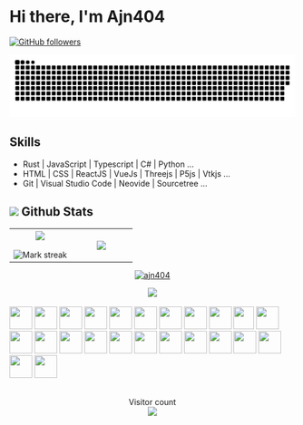 # Hi there, I'm Ajn404 

[![GitHub followers](https://img.shields.io/github/followers/ajn404?label=Follow&style=social)](https://github.com/ajn404)

<picture>
  <source media="(prefers-color-scheme: dark)" srcset="https://raw.githubusercontent.com/ajn404/ajn404/output/github-contribution-grid-snake-dark.svg">
  <source media="(prefers-color-scheme: light)" srcset="https://raw.githubusercontent.com/ajn404/ajn404/output/github-contribution-grid-snake-dark.svg">
  <img alt="github contribution grid snake animation" src="https://raw.githubusercontent.com/ajn404/ajn404/output/github-contribution-grid-snake-dark.svg">
</picture>


##  Skills

- Rust | JavaScript | Typescript |  C# |   Python ...
- HTML | CSS | ReactJS | VueJs | Threejs | P5js | Vtkjs ...
- Git | Visual Studio Code | Neovide | Sourcetree ...

## <img src="https://media.giphy.com/media/iY8CRBdQXODJSCERIr/giphy.gif" width="35"><b> Github Stats </b>

<!--- stats & Trophy (start) -->

<p align="center">
 
  <!--- stats (start) -->
<table align="center">
<tr border="none">
<td width="50%" align="center">
  
  <img  align="center"  src="https://github-readme-stats.vercel.app/api?username=ajn404&theme=midnight-purple&show_icons=true&count_private=true&include_all_commits=false" />
  <br></br>
  <img  title="🔥 Get streak stats for your profile at git.io/streak-stats" alt="Mark streak" src="https://github-readme-streak-stats.herokuapp.com/?user=ajn404&theme=midnight-purple&hide_border=false" /> 
</td>

<td width="50%" align="center">

  <img  align="center"  src="https://github-readme-stats.anuraghazra1.vercel.app/api/top-langs/?username=ajn404&theme=midnight-purple&hide_border=false&no-bg=true&no-frame=true&langs_count=10"/>
  
  </td>
</tr>
</table>
<p align="center"> <a href="https://github.com/ryo-ma/github-profile-trophy"><img src="https://github-profile-trophy.vercel.app/?username=ajn404&layout=compact&theme=radical&column=7&row=1&margin-w=15&margin-h=15" alt="ajn404" /></a> </p>
</p>        
 
<!--- stats (end) --->

<p  align="center">
<img src="https://user-images.githubusercontent.com/73097560/115834477-dbab4500-a447-11eb-908a-139a6edaec5c.gif">             
<br>
<div>
    <img src="https://cultofthepartyparrot.com/parrots/hd/githubparrot.gif" width="40" height="40"/>
    <img src="https://cultofthepartyparrot.com/flags/hd/indiaparrot.gif" width="40" height="40"/>
    <img src="https://cultofthepartyparrot.com/parrots/asyncparrot.gif" width="40" height="40"/>
    <img src="https://cultofthepartyparrot.com/parrots/hd/60fpsparrot.gif" width="40" height="40"/>
    <img src="https://cultofthepartyparrot.com/parrots/hd/jumpingparrot.gif" width="40" height="40"/>
    <img src="https://cultofthepartyparrot.com/parrots/hd/opensourceparrot.gif" width="40" height="40"/>
    <img src="https://cultofthepartyparrot.com/parrots/hd/dealwithitnowparrot.gif" width="40" height="40"/>
    <img src="https://cultofthepartyparrot.com/parrots/hd/hypnoparrotlight.gif" width="40" height="40"/>
    <img src="https://cultofthepartyparrot.com/parrots/databaseparrot.gif" width="40" height="40"/>
    <img src="https://cultofthepartyparrot.com/parrots/fixparrot.gif" width="36" height="40"/>
    <img src="https://cultofthepartyparrot.com/parrots/hd/laptop_parrot.gif" width="40" height="40"/>
    <img src="https://cultofthepartyparrot.com/parrots/hd/spinningparrot.gif" width="40" height="40"/>
    <img src="https://cultofthepartyparrot.com/parrots/hd/levitationparrot.gif" width="40" height="40"/>
    <img src="https://cultofthepartyparrot.com/parrots/hd/meldparrot.gif" width="40" height="40"/>
    <img src="https://cultofthepartyparrot.com/parrots/slomoparrot.gif" width="40" height="40"/>
    <img src="https://cultofthepartyparrot.com/parrots/hd/moonwalkingparrot.gif" width="40" height="40"/>
    <img src="https://cultofthepartyparrot.com/parrots/hd/stableparrot.gif" width="40" height="40"/>
    <img src="https://cultofthepartyparrot.com/parrots/hd/scienceparrot.gif" width="40" height="40"/>
    <img src="https://cultofthepartyparrot.com/parrots/hd/pirateparrot.gif" width="40" height="40"/>
    <img src="https://cultofthepartyparrot.com/parrots/hd/footballparrot.gif" width="40" height="40"/>
    <img src="https://cultofthepartyparrot.com/parrots/hd/illuminatiparrot.gif" width="40" height="40"/>
    <img src="https://cultofthepartyparrot.com/parrots/hd/hypnoparrotdark.gif" width="40" height="40"/>
    <img src="https://cultofthepartyparrot.com/parrots/hd/mustacheparrot.gif" width="40" height="40"/>
    <img src="https://cultofthepartyparrot.com/parrots/hd/laptop_parrot.gif" width="40" height="40"/>
   
</div>
<br>

<p align="center"> 
  Visitor count<br>
  <img src="https://profile-counter.glitch.me/ajn404/count.svg" />
</p>
